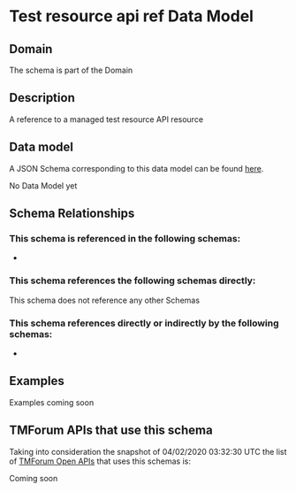# Test resource api ref Data Model

## Domain

The  schema is part of the  Domain

## Description

A reference to a managed test resource API resource

## Data model

A JSON Schema corresponding to this data model can be found
[here](https://github.com/tmforum-rand/schemas/blob/candidates/Common/TestResourceAPIRef.schema.json).

No Data Model yet

## Schema Relationships

### This schema is referenced in the following schemas:

-

### This schema references the following schemas directly:

This schema does not reference any other Schemas

### This schema references directly or indirectly by the following schemas:

-



## Examples

Examples coming soon

## TMForum APIs that use this schema

Taking into consideration the snapshot of 04/02/2020 03:32:30 UTC the list of [TMForum Open APIs](https://www.tmforum.org/open-apis/) that uses this schemas is:

Coming soon